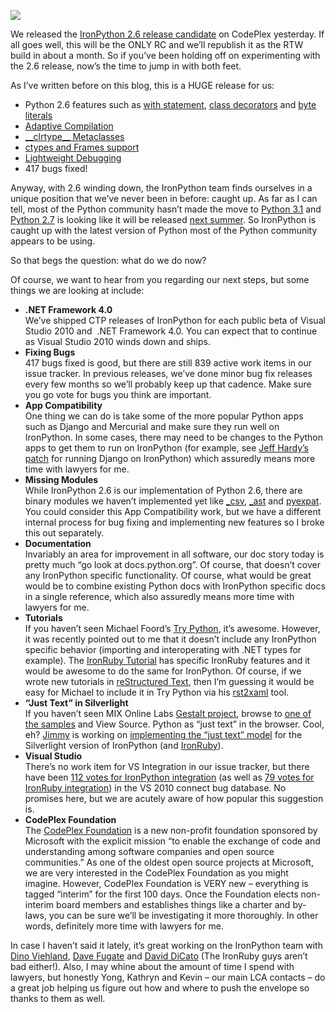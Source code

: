[![](http://image.devhawk.net/blog-content/20090923-1026-ironpython-2-6-release-candidate/image_3.png)](http://ironpython.codeplex.com/)

We released the [IronPython 2.6 release
candidate](http://ironpython.codeplex.com/Release/ProjectReleases.aspx?ReleaseId=30315)
on CodePlex yesterday. If all goes well, this will be the ONLY RC and
we’ll republish it as the RTW build in about a month. So if you’ve been
holding off on experimenting with the 2.6 release, now’s the time to
jump in with both feet.

As I’ve written before on this blog, this is a HUGE release for us:

-   Python 2.6 features such as [with
    statement](http://docs.python.org/whatsnew/2.6.html#pep-343-the-with-statement),
    [class
    decorators](http://docs.python.org/whatsnew/2.6.html#pep-3129-class-decorators)
    and [byte
    literals](http://docs.python.org/whatsnew/2.6.html#pep-3112-byte-literals)
-   [Adaptive
    Compilation](http://devhawk.net/2009/03/27/ironpython-2-6-alpha-1/)
-   [\_\_clrtype\_\_
    Metaclasses](http://devhawk.net/CategoryView,category,__clrtype__.aspx)
-   [ctypes and Frames
    support](http://devhawk.net/2009/05/20/ironpython-2-6-beta-1/)
-   [Lightweight
    Debugging](http://devhawk.net/2009/07/08/MicrosoftScriptingDebugging.aspx)
-   417 bugs fixed!

Anyway, with 2.6 winding down, the IronPython team finds ourselves in a
unique position that we’ve never been in before: caught up. As far as I
can tell, most of the Python community hasn’t made the move to [Python
3.1](http://www.python.org/download/releases/3.1) and [Python
2.7](http://www.python.org/dev/peps/pep-0373/) is looking like it will
be released [next
summer](http://mail.python.org/pipermail/python-dev/2009-September/092005.html).
So IronPython is caught up with the latest version of Python most of the
Python community appears to be using.

So that begs the question: what do we do now?

Of course, we want to hear from you regarding our next steps, but some
things we are looking at include:

-   **.NET Framework 4.0**\
    We’ve shipped CTP releases of IronPython for each public beta of
    Visual Studio 2010 and  .NET Framework 4.0. You can expect that to
    continue as Visual Studio 2010 winds down and ships.
-   **Fixing Bugs**\
    417 bugs fixed is good, but there are still 839 active work items in
    our issue tracker. In previous releases, we’ve done minor bug fix
    releases every few months so we’ll probably keep up that cadence.
    Make sure you go vote for bugs you think are important.
-   **App Compatibility**\
    One thing we can do is take some of the more popular Python apps
    such as Django and Mercurial and make sure they run well on
    IronPython. In some cases, there may need to be changes to the
    Python apps to get them to run on IronPython (for example, see [Jeff
    Hardy’s
    patch](http://jdhardy.blogspot.com/2008/07/django-on-ironpython.html)
    for running Django on IronPython) which assuredly means more time
    with lawyers for me.
-   **Missing Modules**\
    While IronPython 2.6 is our implementation of Python 2.6, there are
    binary modules we haven’t implemented yet like
    [\_csv](http://docs.python.org/library/csv.html),
    [\_ast](http://docs.python.org/library/ast.html) and
    [pyexpat](http://docs.python.org/library/pyexpat.html). You could
    consider this App Compatibility work, but we have a different
    internal process for bug fixing and implementing new features so I
    broke this out separately.
-   **Documentation**\
    Invariably an area for improvement in all software, our doc story
    today is pretty much “go look at docs.python.org”. Of course, that
    doesn’t cover any IronPython specific functionality. Of course, what
    would be great would be to combine existing Python docs with
    IronPython specific docs in a single reference, which also assuredly
    means more time with lawyers for me.
-   **Tutorials**\
    If you haven’t seen Michael Foord’s [Try
    Python](http://www.trypython.org/), it’s awesome. However, it was
    recently pointed out to me that it doesn’t include any IronPython
    specific behavior (importing and interoperating with .NET types for
    example). The [IronRuby
    Tutorial](http://jimmy.schementi.com/silverlight/Tutorial/) has
    specific IronRuby features and it would be awesome to do the same
    for IronPython. Of course, if we wrote new tutorials in
    [reStructured Text](http://docutils.sourceforge.net/rst.html), then
    I’m guessing it would be easy for Michael to include it in Try
    Python via his [rst2xaml](http://code.google.com/p/rst2xaml/) tool.
-   **“Just Text” in Silverlight**\
    If you haven’t seen MIX Online Labs [Gestalt
    project](http://www.visitmix.com/Labs/gestalt/), browse to [one of
    the
    samples](http://www.visitmix.com/labs/gestalt/samples/getting.started/05_final.html)
    and View Source. Python as “just text” in the browser. Cool, eh?
    [Jimmy](http://blog.jimmy.schementi.com/) is working on
    [implementing the “just text”
    model](http://rubyforge.org/pipermail/ironruby-core/2009-September/005245.html)
    for the Silverlight version of IronPython (and
    [IronRuby](http://www.visitmix.com/labs/gestalt/samples/getting.started/01_ruby.html)).
-   **Visual Studio**\
    There’s no work item for VS Integration in our issue tracker, but
    there have been [112 votes for IronPython
    integration](https://connect.microsoft.com/VisualStudio/feedback/ViewFeedback.aspx?FeedbackID=475830)
    (as well as [79 votes for IronRuby
    integration](https://connect.microsoft.com/VisualStudio/feedback/ViewFeedback.aspx?FeedbackID=479957))
    in the VS 2010 connect bug database. No promises here, but we are
    acutely aware of how popular this suggestion is.
-   **CodePlex Foundation**\
    The [CodePlex Foundation](http://codeplex.org/) is a new non-profit
    foundation sponsored by Microsoft with the explicit mission “to
    enable the exchange of code and understanding among software
    companies and open source communities.” As one of the oldest open
    source projects at Microsoft, we are very interested in the CodePlex
    Foundation as you might imagine. However, CodePlex Foundation is
    VERY new – everything is tagged “interim” for the first 100 days.
    Once the Foundation elects non-interim board members and establishes
    things like a charter and by-laws, you can be sure we’ll be
    investigating it more thoroughly. In other words, definitely more
    time with lawyers for me.

In case I haven’t said it lately, it’s great working on the IronPython
team with [Dino Viehland](http://blogs.msdn.com/dinoviehland/), [Dave
Fugate](http://knowbody.livejournal.com) and [David
DiCato](http://lists.ironpython.com/pipermail/users-ironpython.com/2008-December/009154.html)
(The IronRuby guys aren’t bad either!). Also, I may whine about the
amount of time I spend with lawyers, but honestly Yong, Kathryn and
Kevin – our main LCA contacts – do a great job helping us figure out how
and where to push the envelope so thanks to them as well.
